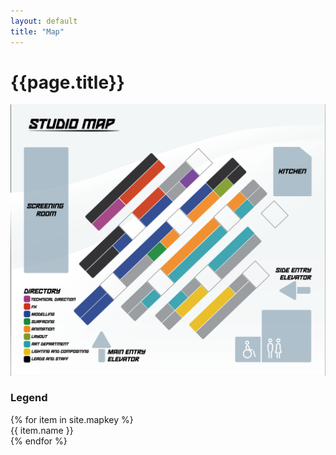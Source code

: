 ```yaml
---
layout: default
title: "Map"
---
```


<div class="container mt-4">
	<h1 class="mb-3">{{page.title}}</h1>
	<img class="w-100 mb-4" src="/assets/images/map/StudioMap.jpg">
	<h3 class="ala-font">Legend</h3>
	<div class="row">
		{% for item in site.mapkey %}
		<div class="col-5 m-1">
			<i class="bi bi-circle-fill" style="color: {{item.color}};" aria-hidden="true"></i>
			<span class="ms-2">{{ item.name }}</span>
		</div>
		{% endfor %}
	</div>
</div>
